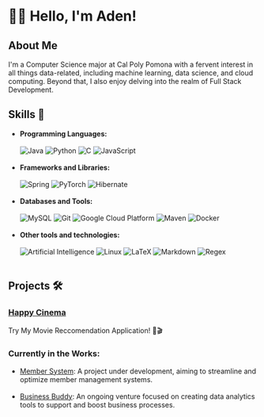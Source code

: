 # 👨‍💻 Hello, I'm Aden!

## About Me
I'm a Computer Science major at Cal Poly Pomona with a fervent interest in all things data-related, including machine learning, data science, and cloud computing. Beyond that, I also enjoy delving into the realm of Full Stack Development.

## Skills 🚀
- **Programming Languages:** <br> <br>
![Java](https://skillicons.dev/icons?i=java) ![Python](https://skillicons.dev/icons?i=python) ![C](https://skillicons.dev/icons?i=c) ![JavaScript](https://skillicons.dev/icons?i=js)
<br><br>
- **Frameworks and Libraries:** <br> <br>
![Spring](https://skillicons.dev/icons?i=spring) ![PyTorch](https://skillicons.dev/icons?i=pytorch) ![Hibernate](https://skillicons.dev/icons?i=hibernate)
<br><br>
- **Databases and Tools:** <br> <br>
![MySQL](https://skillicons.dev/icons?i=mysql) ![Git](https://skillicons.dev/icons?i=git) ![Google Cloud Platform](https://skillicons.dev/icons?i=gcp) ![Maven](https://skillicons.dev/icons?i=maven) ![Docker](https://skillicons.dev/icons?i=docker)
<br><br>
- **Other tools and technologies:** <br> <br>
![Artificial Intelligence](https://skillicons.dev/icons?i=ai) ![Linux](https://skillicons.dev/icons?i=linux) ![LaTeX](https://skillicons.dev/icons?i=latex) ![Markdown](https://skillicons.dev/icons?i=md) ![Regex](https://skillicons.dev/icons?i=regex)
<br><br>

## Projects 🛠️
### [Happy Cinema](https://github.com/adenletchworth/Happy-Cinema)
Try My Movie Reccomendation Application! 🍿🎬

### Currently in the Works: <br>
- [Member System](https://github.com/IscariotSystems/Member-System): A project under development, aiming to streamline and optimize member management systems. <br><br>
- [Business Buddy](https://github.com/adenletchworth/Business-Buddy): An ongoing venture focused on creating data analytics tools to support and boost business processes.

<!--
**adenletchworth/adenletchworth** is a ✨ _special_ ✨ repository because its `README.md` (this file) appears on your GitHub profile.

Here are some ideas to get you started:

- 🔭 I’m currently working on ...
- 🌱 I’m currently learning ...
- 👯 I’m looking to collaborate on ...
- 🤔 I’m looking for help with ...
- 💬 Ask me about ...
- 📫 How to reach me: ...
- 😄 Pronouns: ...
- ⚡ Fun fact: ...
-->
